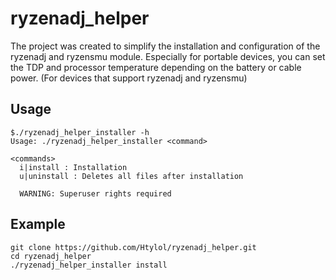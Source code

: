 # ryzenadj_helper
The project was created to simplify the installation and configuration of the ryzenadj and ryzensmu module. Especially for portable devices, you can set the TDP and processor temperature depending on the battery or cable power. (For devices that support ryzenadj and ryzensmu)

## Usage
```
$./ryzenadj_helper_installer -h
Usage: ./ryzenadj_helper_installer <command>

<commands>
  i|install : Installation
  u|uninstall : Deletes all files after installation

  WARNING: Superuser rights required
```

## Example
```
git clone https://github.com/Htylol/ryzenadj_helper.git
cd ryzenadj_helper
./ryzenadj_helper_installer install
```
